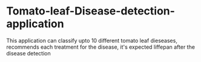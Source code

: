 # Tomato-leaf-Disease-detection-application
This application can classify upto 10 different tomato leaf dieseases, recommends each treatment for the disease, it's expected liffepan after the disease detection 
